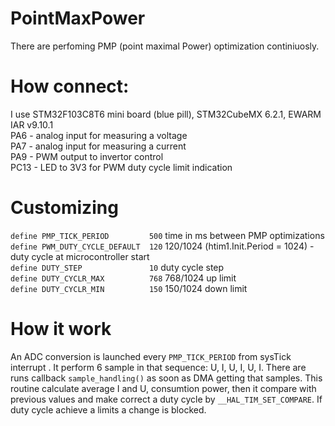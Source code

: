 # PointMaxPower
There are perfoming PMP (point maximal Power) optimization continiuosly.  
# How connect:  
I use STM32F103C8T6 mini board (blue pill), STM32CubeMX 6.2.1, EWARM IAR v9.10.1  
PA6 - analog input for measuring a voltage   
PA7 - analog input for measuring a current  
PA9 - PWM output to invertor control  
PC13 - LED to 3V3 for PWM duty cycle limit indication  

# Customizing  
```define PMP_TICK_PERIOD         500```  time in ms between PMP optimizations  
```define PWM_DUTY_CYCLE_DEFAULT  120```  120/1024 (htim1.Init.Period = 1024) - duty cycle at microcontroller start  
```define DUTY_STEP               10```   duty cycle step  
```define DUTY_CYCLR_MAX          768```  768/1024 up limit  
```define DUTY_CYCLR_MIN          150```  150/1024 down limit  

# How it work  
An ADC conversion is launched every ```PMP_TICK_PERIOD``` from sysTick interrupt . It perform 6 sample in that sequence: U, I, U, I, U, I.
There are runs callback ```sample_handling()```  as soon as DMA getting that samples. This routine calculate average I and U, consumtion power, 
then it compare with previous values and make correct a duty cycle by ```__HAL_TIM_SET_COMPARE```.
If duty cycle achieve a limits a change is blocked.


